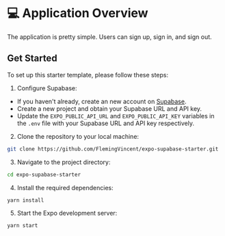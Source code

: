 # 💻 Application Overview

The application is pretty simple. Users can sign up, sign in, and sign out.

## Get Started

To set up this starter template, please follow these steps:

1. Configure Supabase:

- If you haven't already, create an new account on [Supabase](https://supabase.io/).
- Create a new project and obtain your Supabase URL and API key.
- Update the `EXPO_PUBLIC_API_URL` and `EXPO_PUBLIC_API_KEY` variables in the `.env` file with your Supabase URL and API key respectively.

2. Clone the repository to your local machine:

```bash
git clone https://github.com/FlemingVincent/expo-supabase-starter.git
```

3. Navigate to the project directory:

```bash
cd expo-supabase-starter
```

4. Install the required dependencies:

```bash
yarn install
```

5. Start the Expo development server:

```bash
yarn start
```
